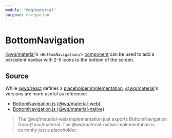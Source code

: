 ```yaml
---
module: "@wq/material"
purpose: navigation
---
```


# BottomNavigation

[@wq/material]'s `<BottomNavigation/>` [component][index] can be used to add a persistent navbar with 2-5 icons to the bottom of the screen.

## Source

While [@wq/react] defines a [placeholder implementation][react-src], [@wq/material]'s versions are more useful as reference:

 * [BottomNavigation.js (@wq/material-web)][material-web-src]
 * [BottomNavigation.js (@wq/material-native)][material-native-src]

> The @wq/material-web implementation just exports BottomNavigation from @mui/material.
> The @wq/material-native implementation is currently just a placeholder.

[index]: ./index.md
[@wq/react]: ../@wq/react.md
[@wq/material]: ../@wq/material.md
[react-src]: https://github.com/wq/wq.app/blob/main/packages/react/src/components/BottomNavigation.js
[material-web-src]: https://github.com/wq/wq.app/blob/main/packages/material-web/src/components/BottomNavigation.js
[material-native-src]: https://github.com/wq/wq.app/blob/main/packages/material-native/src/components/BottomNavigation.js
